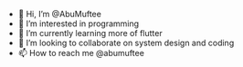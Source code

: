 - 👋 Hi, I’m @AbuMuftee
- 👀 I’m interested in programming
- 🌱 I’m currently learning more of flutter
- 💞️ I’m looking to collaborate on system design and coding
- 📫 How to reach me @abumuftee

<!---
AbuMuftee/AbuMuftee is a ✨ special ✨ repository because its `README.md` (this file) appears on your GitHub profile.
You can click the Preview link to take a look at your changes.
--->
